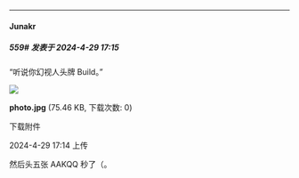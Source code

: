 ﻿
*****

####  Junakr  
##### 559#       发表于 2024-4-29 17:15

“听说你幻视人头牌 Build。”

<img src="https://img.saraba1st.com/forum/202404/29/171443nj4njnjekzj3n5bn.jpg" referrerpolicy="no-referrer">

<strong>photo.jpg</strong> (75.46 KB, 下载次数: 0)

下载附件

2024-4-29 17:14 上传

然后头五张 AAKQQ 秒了（。

